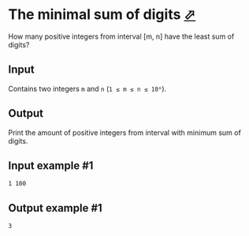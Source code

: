 # The minimal sum of digits [⬀](https://www.e-olymp.com/en/contests/9646/problems/84654)

How many positive integers from interval [m, n] have the least sum of digits?

## Input
Contains two integers `m` and `n` (`1 ≤ m ≤ n ≤ 10⁶`).

## Output
Print the amount of positive integers from interval with minimum sum of digits.

## Input example #1
```
1 100
```

## Output example #1
```
3
```

